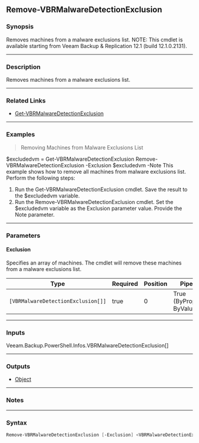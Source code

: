 Remove-VBRMalwareDetectionExclusion
-----------------------------------

### Synopsis
Removes machines from a malware exclusions list.
NOTE: This cmdlet is available starting from Veeam Backup & Replication 12.1 (build 12.1.0.2131).

---

### Description

Removes machines from a malware exclusions list.

---

### Related Links
* [Get-VBRMalwareDetectionExclusion](Get-VBRMalwareDetectionExclusion)

---

### Examples
> Removing Machines from Malware Exclusions List

$excludedvm = Get-VBRMalwareDetectionExclusion
Remove-VBRMalwareDetectionExclusion -Exclusion $excludedvm -Note
This example shows how to remove all machines from malware exclusions list.
Perform the following steps:
1. Run the Get-VBRMalwareDetectionExclusion cmdlet. Save the result to the $excludedvm variable.
2. Run the Remove-VBRMalwareDetectionExclusion cmdlet. Set the $excludedvm variable as the Exclusion parameter value. Provide the Note parameter.

---

### Parameters
#### **Exclusion**
Specifies an array of machines. The cmdlet will remove these machines from a malware exclusions list.

|Type                              |Required|Position|PipelineInput                 |
|----------------------------------|--------|--------|------------------------------|
|`[VBRMalwareDetectionExclusion[]]`|true    |0       |True (ByPropertyName, ByValue)|

---

### Inputs
Veeam.Backup.PowerShell.Infos.VBRMalwareDetectionExclusion[]

---

### Outputs
* [Object](https://learn.microsoft.com/en-us/dotnet/api/System.Object)

---

### Notes

---

### Syntax
```PowerShell
Remove-VBRMalwareDetectionExclusion [-Exclusion] <VBRMalwareDetectionExclusion[]> [<CommonParameters>]
```
